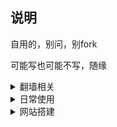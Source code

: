 ## 说明


自用的，别问，别fork

可能写也可能不写，随缘


<details>
<summary>翻墙相关</summary>
<br />

* [圈X上手教程](https://github.com/Yiov/notes/tree/main/quantumultX)

* [BoxJS的搭建](https://github.com/Yiov/notes/tree/main/boxjs)

* [翻墙软件及白嫖节点](https://github.com/Yiov/notes/tree/main/Proxy)

* [机场大全收罗](https://github.com/Yiov/notes/tree/main/airports)


</details>


<details>
<summary>日常使用</summary>
<br />


* [TG表情包下载与制作](https://github.com/Yiov/notes/tree/main/sticker)

* [TG好用机器人合辑](https://github.com/Yiov/notes/tree/main/TGBot)

* [油猴安装及使用教程](https://github.com/Yiov/notes/tree/main/tampermonkey)

* [微软Azure·云希语音使用教程](https://github.com/Yiov/notes/tree/main/Azure)

</details>


<details>
<summary>网站搭建</summary>
<br />


* [服务器的购买及网站初成](https://github.com/Yiov/notes/tree/main/ECS)

* [虚拟机安装Linux系统]

* [安装Xshell软件]

* [安装宝塔面板]

* [wordpress的搭建](https://github.com/Yiov/notes/tree/main/wordpress)

* [Webstack导航详细安装教程](https://github.com/Yiov/notes/tree/main/WebStack)

* [Socks5的搭建](https://github.com/Yiov/notes/tree/main/socks5)

* [Halo博客的搭建](https://hub.fastgit.xyz/Yiov/notes/tree/main/Halo)

* [Onenav的搭建](https://github.com/Yiov/notes/tree/main/onenav)

* [Alist网盘的搭建]

* [Favicon图标api搭建]

</details>